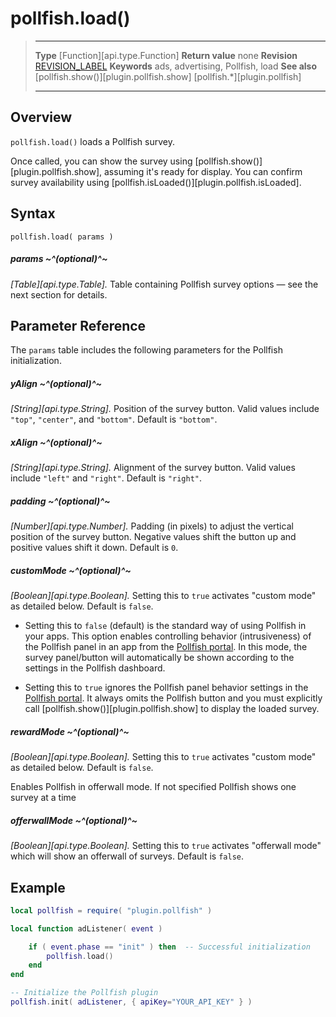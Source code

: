 
# pollfish.load()

> --------------------- ------------------------------------------------------------------------------------------
> __Type__              [Function][api.type.Function]
> __Return value__      none
> __Revision__          [REVISION_LABEL](REVISION_URL)
> __Keywords__          ads, advertising, Pollfish, load
> __See also__          [pollfish.show()][plugin.pollfish.show]
>						[pollfish.*][plugin.pollfish]
> --------------------- ------------------------------------------------------------------------------------------


## Overview

`pollfish.load()` loads a Pollfish survey.

Once called, you can show the survey using [pollfish.show()][plugin.pollfish.show], assuming it's ready for display. You can confirm survey availability using [pollfish.isLoaded()][plugin.pollfish.isLoaded].


## Syntax

	pollfish.load( params )

##### params ~^(optional)^~
_[Table][api.type.Table]._ Table containing Pollfish survey options &mdash; see the next section for details.


## Parameter Reference

The `params` table includes the following parameters for the Pollfish initialization.

##### yAlign ~^(optional)^~
_[String][api.type.String]._ Position of the survey button. Valid values include `"top"`, `"center"`, and `"bottom"`. Default is `"bottom"`.

##### xAlign ~^(optional)^~
_[String][api.type.String]._ Alignment of the survey button. Valid values include `"left"` and `"right"`. Default is `"right"`.

##### padding ~^(optional)^~
_[Number][api.type.Number]._ Padding (in&nbsp;pixels) to adjust the vertical position of the survey button. Negative values shift the button up and positive values shift it down. <nobr>Default is `0`.</nobr>

##### customMode ~^(optional)^~
_[Boolean][api.type.Boolean]._ Setting this to `true` activates "custom&nbsp;mode" as detailed below. Default is `false`.

* Setting this to `false` (default) is the standard way of using Pollfish in your apps. This option enables controlling behavior (intrusiveness) of the Pollfish panel in an app from the [Pollfish portal](https://www.pollfish.com/publisher). In this mode, the survey panel/button will automatically be shown according to the settings in the Pollfish dashboard.

* Setting this to `true` ignores the Pollfish panel behavior settings in the [Pollfish portal](https://www.pollfish.com/publisher). It always omits the Pollfish button and you must explicitly call [pollfish.show()][plugin.pollfish.show] to display the loaded survey.

##### rewardMode ~^(optional)^~
_[Boolean][api.type.Boolean]._ Setting this to `true` activates "custom&nbsp;mode" as detailed below. Default is `false`.

Enables Pollfish in offerwall mode. If not specified Pollfish shows one survey at a time


##### offerwallMode ~^(optional)^~
_[Boolean][api.type.Boolean]._ Setting this to `true` activates "offerwall&nbsp;mode" which will show an offerwall of surveys. Default is `false`.



## Example

``````lua
local pollfish = require( "plugin.pollfish" )

local function adListener( event )

	if ( event.phase == "init" ) then  -- Successful initialization
		pollfish.load()
	end
end

-- Initialize the Pollfish plugin
pollfish.init( adListener, { apiKey="YOUR_API_KEY" } )
``````
